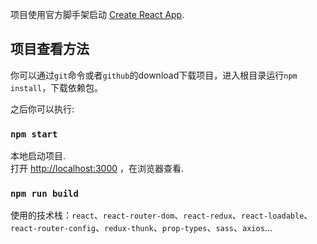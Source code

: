 项目使用官方脚手架启动 [Create React App](https://github.com/facebook/create-react-app).

## 项目查看方法

你可以通过`git`命令或者`github`的download下载项目，进入根目录运行`npm install`，下载依赖包。

之后你可以执行:

### `npm start`

本地启动项目.<br>
打开 [http://localhost:3000](http://localhost:3000) ，在浏览器查看.


### `npm run build`

使用的技术栈：`react`、`react-router-dom`、`react-redux`、`react-loadable`、`react-router-config`、`redux-thunk`、`prop-types`、`sass`、`axios`...